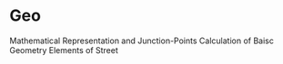 # Geo
Mathematical Representation and Junction-Points Calculation of Baisc Geometry Elements of Street
